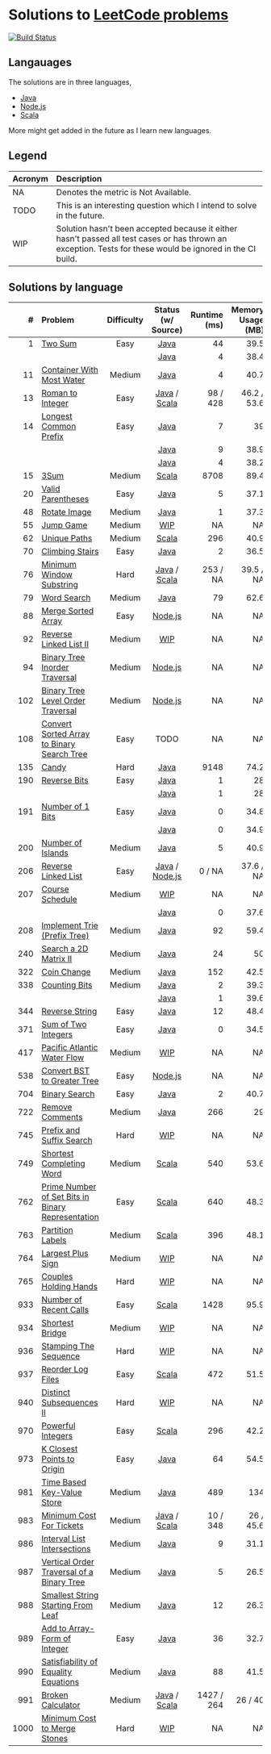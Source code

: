 # Solutions to [LeetCode problems](https://leetcode.com/problemset/all/)

[![Build Status](https://travis-ci.org/aa8y/leetcode.svg?branch=master)](https://travis-ci.org/aa8y/leetcode)

## Langauages

The solutions are in three languages,
* [Java](https://www.java.com)
* [Node.js](https://nodejs.org/)
* [Scala](https://www.scala-lang.org/)

More might get added in the future as I learn new languages.

## Legend

| Acronym | Description |
|:--------|:------------|
| NA      | Denotes the metric is Not Available. |
| TODO    | This is an interesting question which I intend to solve in the future. |
| WIP     | Solution hasn't been accepted because it either hasn't passed all test cases or has thrown an exception. Tests for these would be ignored in the CI build. |

## Solutions by language

| #    | Problem  |         Difficulty         | Status (w/ Source) |        Runtime (ms)       |      Memory Usage (MB)    |
|-----:|:---------|:--------------------------:|:------------------:|-----------------------------:|-----------------------------:|
|    1 | [Two Sum](https://leetcode.com/problems/two-sum/submissions/) | Easy | [Java](https://github.com/aa8y/leetcode/blob/master/java/src/main/java/co/aa8y/leetcode/TwoSumBruteForce.java) | 44 | 39.5 |
|      |                                                               |      | [Java](https://github.com/aa8y/leetcode/blob/master/java/src/main/java/co/aa8y/leetcode/TwoSumLinearTime.java) |  4 | 38.4 |
|   11 | [Container With Most Water](https://leetcode.com/problems/container-with-most-water/) | Medium | [Java](https://github.com/aa8y/leetcode/blob/master/java/src/main/java/co/aa8y/leetcode/ContainerWithMostWater.java) | 4 | 40.7 |
|   13 | [Roman to Integer](https://leetcode.com/problems/roman-to-integer/) | Easy | [Java](https://github.com/aa8y/leetcode/blob/master/java/src/main/java/co/aa8y/leetcode/RomanToInteger.java) / [Scala](https://github.com/aa8y/leetcode/blob/master/scala/src/main/scala/co/aa8y/leetcode/RomanToInteger.scala) | 98 / 428 | 46.2 / 53.6 |
|   14 | [Longest Common Prefix](https://leetcode.com/problems/longest-common-prefix/) | Easy | [Java](https://github.com/aa8y/leetcode/blob/master/java/src/main/java/co/aa8y/leetcode/LongestCommonPrefixQuadratic.java) | 7 | 39 |
|      |                                                                               |      | [Java](https://github.com/aa8y/leetcode/blob/master/java/src/main/java/co/aa8y/leetcode/LongestCommonPrefixTrie.java) | 9 | 38.9 |
|      |                                                                               |      | [Java](https://github.com/aa8y/leetcode/blob/master/java/src/main/java/co/aa8y/leetcode/LongestCommonPrefixLinear.java) | 4 | 38.2 |
|   15 | [3Sum](https://leetcode.com/problems/3sum/) | Medium | [Scala](https://github.com/aa8y/leetcode/blob/master/scala/src/main/scala/co/aa8y/leetcode/ThreeSum.scala) | 8708 | 89.4 |
|   20 | [Valid Parentheses](https://leetcode.com/problems/valid-parentheses/) | Easy | [Java](https://github.com/aa8y/leetcode/blob/master/java/src/main/java/co/aa8y/leetcode/ValidParentheses.java) | 5 | 37.1 |
|   48 | [Rotate Image](https://leetcode.com/problems/rotate-image/) | Medium | [Java](https://github.com/aa8y/leetcode/blob/master/java/src/main/java/co/aa8y/leetcode/RotateImage.java) | 1 | 37.3 |
|   55 | [Jump Game](https://leetcode.com/problems/jump-game/) | Medium | [WIP](https://github.com/aa8y/leetcode/blob/master/java/src/main/java/co/aa8y/leetcode/JumpGame.java) | NA | NA |
|   62 | [Unique Paths](https://leetcode.com/problems/unique-paths/description/) | Medium | [Scala](https://github.com/aa8y/leetcode/blob/master/scala/src/main/scala/co/aa8y/leetcode/UniquePaths.scala) | 296 | 40.9 |
|   70 | [Climbing Stairs](https://leetcode.com/problems/climbing-stairs/) | Easy | [Java](https://github.com/aa8y/leetcode/blob/master/java/src/main/java/co/aa8y/leetcode/ClimbingStairs.java) | 2 | 36.5 |
|   76 | [Minimum Window Substring](https://leetcode.com/problems/minimum-window-substring/) | Hard | [Java](https://github.com/aa8y/leetcode/blob/master/java/src/main/java/co/aa8y/leetcode/MinimumWindowSubstring.java) / [Scala](https://github.com/aa8y/leetcode/blob/master/scala/src/main/scala/co/aa8y/leetcode/MinimumWindowSubstring.scala)| 253 / NA | 39.5 / NA |
|   79 | [Word Search](https://leetcode.com/problems/word-search/) | Medium | [Java](https://github.com/aa8y/leetcode/blob/master/java/src/main/java/co/aa8y/leetcode/WordSearch.java) | 79 | 62.6 |
|   88 | [Merge Sorted Array](https://leetcode.com/problems/merge-sorted-array/description/) | Easy | [Node.js](https://github.com/aa8y/leetcode/blob/master/node.js/src/main/mergeSortedArray.js) | NA | NA |
|   92 | [Reverse Linked List II](https://leetcode.com/problems/reverse-linked-list-ii/description/) | Medium | [WIP](https://github.com/aa8y/leetcode/blob/master/node.js/src/main/reverseLinkedList2.js) | NA | NA |
|   94 | [Binary Tree Inorder Traversal](https://leetcode.com/problems/binary-tree-inorder-traversal/description/) | Medium | [Node.js](https://github.com/aa8y/leetcode/blob/master/node.js/src/main/binaryTreeInOrderTraversal.js) | NA | NA |
|  102 | [Binary Tree Level Order Traversal](https://leetcode.com/problems/binary-tree-level-order-traversal/description/) | Medium | [Node.js](https://github.com/aa8y/leetcode/blob/master/node.js/src/main/binaryTreeLevelOrderTraversal.js) | NA | NA |
|  108 | [Convert Sorted Array to Binary Search Tree](https://leetcode.com/problems/convert-sorted-array-to-binary-search-tree/) | Easy | TODO | NA | NA |
|  135 | [Candy](https://leetcode.com/problems/candy/) | Hard | [Java](https://github.com/aa8y/leetcode/blob/master/java/src/main/java/co/aa8y/leetcode/Candy.java) | 9148 | 74.2 |
|  190 | [Reverse Bits](https://leetcode.com/problems/reverse-bits/) | Easy | [Java](https://github.com/aa8y/leetcode/blob/master/java/src/main/java/co/aa8y/leetcode/ReverseBitsIterative.java) | 1 | 28 |
|      |                                                             |      | [Java](https://github.com/aa8y/leetcode/blob/master/java/src/main/java/co/aa8y/leetcode/ReverseBitsRecursive.java) | 1 | 28 |
|  191 | [Number of 1 Bits](https://leetcode.com/problems/number-of-1-bits/) | Easy | [Java](https://github.com/aa8y/leetcode/blob/master/java/src/main/java/co/aa8y/leetcode/NumberOf1BitsIterative.java) | 0 | 34.8 |
|      |                                                                     |      | [Java](https://github.com/aa8y/leetcode/blob/master/java/src/main/java/co/aa8y/leetcode/NumberOf1BitsRecursive.java) | 0 | 34.9 |
|  200 | [Number of Islands](https://leetcode.com/problems/number-of-islands/) | Medium | [Java](https://github.com/aa8y/leetcode/blob/master/java/src/main/java/co/aa8y/leetcode/NumberOfIslandsDfs.java) | 5 | 40.9 |
|  206 | [Reverse Linked List](https://leetcode.com/problems/reverse-linked-list/) | Easy | [Java](https://github.com/aa8y/leetcode/blob/master/java/src/main/java/co/aa8y/leetcode/ReverseLinkedListIterative.java) / [Node.js](https://github.com/aa8y/leetcode/blob/master/node.js/src/main/reverseLinkedList.js) | 0 / NA | 37.6 / NA |
|  207 | [Course Schedule](https://leetcode.com/problems/course-schedule/) | Medium | [WIP](https://github.com/aa8y/leetcode/blob/master/scala/src/main/scala/co/aa8y/leetcode/CourseSchedule.scala) | NA | NA |
|      |                                                                           |      | [Java](https://github.com/aa8y/leetcode/blob/master/java/src/main/java/co/aa8y/leetcode/ReverseLinkedListRecursive.java) | 0 | 37.6 |
|  208 | [Implement Trie (Prefix Tree)](https://leetcode.com/problems/implement-trie-prefix-tree/) | Medium | [Java](https://github.com/aa8y/leetcode/blob/master/java/src/main/java/co/aa8y/leetcode/ImplementTriePrefixTree.java) | 92 | 59.4 |
|  240 | [Search a 2D Matrix II](https://leetcode.com/problems/search-a-2d-matrix-ii/) | Medium | [Java](https://github.com/aa8y/leetcode/blob/master/java/src/main/java/co/aa8y/leetcode/SearchA2DMatrix2.java) | 24 | 50 |
|  322 | [Coin Change](https://leetcode.com/problems/coin-change/) | Medium | [Java](https://github.com/aa8y/leetcode/blob/master/java/src/main/java/co/aa8y/leetcode/CoinChange.java) | 152 | 42.5 |
|  338 | [Counting Bits](https://leetcode.com/problems/counting-bits/) | Medium | [Java](https://github.com/aa8y/leetcode/blob/master/java/src/main/java/co/aa8y/leetcode/CountingBitsQuadratic.java) | 2 | 39.3 |
|      |                                                               |        | [Java](https://github.com/aa8y/leetcode/blob/master/java/src/main/java/co/aa8y/leetcode/CountingBitsLinear.java) | 1 | 39.6 |
|  344 | [Reverse String](https://leetcode.com/problems/reverse-string/) | Easy | [Java](https://github.com/aa8y/leetcode/blob/master/java/src/main/java/co/aa8y/leetcode/ReverseString.java) | 12 | 48.4 |
|  371 | [Sum of Two Integers](https://leetcode.com/problems/sum-of-two-integers/) | Easy | [Java](https://github.com/aa8y/leetcode/blob/master/java/src/main/java/co/aa8y/leetcode/SumOfTwoIntegers.java) | 0 | 34.5 |
|  417 | [Pacific Atlantic Water Flow](https://leetcode.com/problems/pacific-atlantic-water-flow/) | Medium | [WIP](https://github.com/aa8y/leetcode/blob/master/java/src/main/java/co/aa8y/leetcode/PacificAtlanticWaterFlow.java) | NA | NA |
|  538 | [Convert BST to Greater Tree](https://leetcode.com/problems/convert-bst-to-greater-tree/description/) | Easy | [Node.js](https://github.com/aa8y/leetcode/blob/master/node.js/src/main/bstToGreaterTree.js) | NA | NA |
|  704 | [Binary Search](https://leetcode.com/problems/binary-search/) | Easy | [Java](https://github.com/aa8y/leetcode/blob/master/java/src/main/java/co/aa8y/leetcode/BinarySearch.java) | 2 | 40.7 |
|  722 | [Remove Comments](https://leetcode.com/problems/remove-comments/) | Medium | [Java](https://github.com/aa8y/leetcode/blob/master/java/src/main/java/co/aa8y/leetcode/RemoveComments.java) | 266 | 29 |
|  745 | [Prefix and Suffix Search](https://leetcode.com/problems/prefix-and-suffix-search/description/) | Hard | [WIP](https://github.com/aa8y/leetcode/blob/master/scala/src/main/scala/co/aa8y/leetcode/PrefixAndSuffixSearch.scala) | NA | NA |
|  749 | [Shortest Completing Word](https://leetcode.com/problems/shortest-completing-word/description/) | Medium | [Scala](https://github.com/aa8y/leetcode/blob/master/scala/src/main/scala/co/aa8y/leetcode/ShortestCompletingWord.scala) | 540 | 53.6 |
|  762 | [Prime Number of Set Bits in Binary Representation](https://leetcode.com/contest/weekly-contest-67/problems/prime-number-of-set-bits-in-binary-representation/) | Easy | [Scala](https://github.com/aa8y/leetcode/blob/master/scala/src/main/scala/co/aa8y/leetcode/PrimeNumberOfSetBitsInBinaryRepresentation.scala) | 640 | 48.3 |
|  763 | [Partition Labels](https://leetcode.com/contest/weekly-contest-67/problems/partition-labels/) | Medium | [Scala](https://github.com/aa8y/leetcode/blob/master/scala/src/main/scala/co/aa8y/leetcode/PartitionLabels.scala) | 396 | 48.1 |
|  764 | [Largest Plus Sign](https://leetcode.com/contest/weekly-contest-67/problems/largest-plus-sign/) | Medium | [WIP](https://github.com/aa8y/leetcode/blob/master/scala/src/main/scala/co/aa8y/leetcode/LargestPlusSign.scala) | NA | NA |
|  765 | [Couples Holding Hands](https://leetcode.com/contest/weekly-contest-67/problems/couples-holding-hands/) | Hard | [WIP](https://github.com/aa8y/leetcode/blob/master/scala/src/main/scala/co/aa8y/leetcode/CouplesHoldingHands.scala) | NA | NA |
|  933 | [Number of Recent Calls](https://leetcode.com/contest/weekly-contest-109/problems/number-of-recent-calls/) | Easy | [Scala](https://github.com/aa8y/leetcode/blob/master/scala/src/main/scala/co/aa8y/leetcode/NumberOfRecentCalls.scala) | 1428 | 95.9 |
|  934 | [Shortest Bridge](https://leetcode.com/contest/weekly-contest-109/problems/shortest-bridge/) | Medium | [WIP](https://github.com/aa8y/leetcode/blob/master/scala/src/main/scala/co/aa8y/leetcode/ShortestBridge.scala) | NA | NA |
|  936 | [Stamping The Sequence](https://leetcode.com/contest/weekly-contest-109/problems/stamping-the-sequence/) | Hard | [WIP](https://github.com/aa8y/leetcode/blob/master/scala/src/main/scala/co/aa8y/leetcode/StampingTheSequence.scala) | NA | NA |
|  937 | [Reorder Log Files](https://leetcode.com/contest/weekly-contest-110/problems/reorder-log-files/) | Easy | [Scala](https://github.com/aa8y/leetcode/blob/master/scala/src/main/scala/co/aa8y/leetcode/ReorderLogFiles.scala) | 472 | 51.5 |
|  940 | [Distinct Subsequences II](https://leetcode.com/contest/weekly-contest-110/problems/distinct-subsequences-ii/) | Hard | [WIP](https://github.com/aa8y/leetcode/blob/master/scala/src/main/scala/co/aa8y/leetcode/DistinctSubsequences2.scala) | NA | NA |
|  970 | [Powerful Integers](https://leetcode.com/contest/weekly-contest-118/problems/powerful-integers/) | Easy | [Scala](https://github.com/aa8y/leetcode/blob/master/scala/src/main/scala/co/aa8y/leetcode/PowerfulIntegers.scala) | 296 | 42.2 |
|  973 | [K Closest Points to Origin](https://leetcode.com/contest/weekly-contest-119/problems/k-closest-points-to-origin/) | Easy | [Java](https://github.com/aa8y/leetcode/blob/master/java/src/main/java/co/aa8y/leetcode/KClosestPointsToOrigin.java) | 64 | 54.5 |
|  981 | [Time Based Key-Value Store](https://leetcode.com/contest/weekly-contest-121/problems/time-based-key-value-store) | Medium | [Java](https://github.com/aa8y/leetcode/blob/master/java/src/main/java/co/aa8y/leetcode/TimeBasedKeyValueStore.java) | 489 | 134 |
|  983 | [Minimum Cost For Tickets](https://leetcode.com/contest/weekly-contest-121/problems/minimum-cost-for-tickets/) | Medium | [Java](https://github.com/aa8y/leetcode/blob/master/java/src/main/java/co/aa8y/leetcode/MinimumCostForTickets.java) / [Scala](https://github.com/aa8y/leetcode/blob/master/scala/src/main/scala/co/aa8y/leetcode/MinimumCostForTickets.scala) | 10 / 348 | 26 / 45.6 |
|  986 | [Interval List Intersections](https://leetcode.com/contest/weekly-contest-122/problems/interval-list-intersections/) | Medium | [Java](https://github.com/aa8y/leetcode/blob/master/java/src/main/java/co/aa8y/leetcode/IntervalListIntersections.java) | 9 | 31.1 |
|  987 | [Vertical Order Traversal of a Binary Tree](https://leetcode.com/contest/weekly-contest-122/problems/vertical-order-traversal-of-a-binary-tree/) | Medium | [Java](https://github.com/aa8y/leetcode/blob/master/java/src/main/java/co/aa8y/leetcode/VerticalOrderTraversalOfBinaryTree.java) | 5 | 26.5 |
|  988 | [Smallest String Starting From Leaf](https://leetcode.com/problems/smallest-string-starting-from-leaf/) | Medium | [Java](https://github.com/aa8y/leetcode/blob/master/java/src/main/java/co/aa8y/leetcode/SmallestStringStartingFromLeaf.java) | 12 | 26.3 |
|  989 | [Add to Array-Form of Integer](https://leetcode.com/contest/weekly-contest-123/problems/add-to-array-form-of-integer) | Easy | [Java](https://github.com/aa8y/leetcode/blob/master/java/src/main/java/co/aa8y/leetcode/AddToArrayFormOfInteger.java) | 36 | 32.7 |
|  990 | [Satisfiability of Equality Equations](https://leetcode.com/contest/weekly-contest-123/problems/satisfiability-of-equality-equations/) | Medium | [Java](https://github.com/aa8y/leetcode/blob/master/java/src/main/java/co/aa8y/leetcode/SatisfiabilityOfEqualityEquations.java) | 88 | 41.5 |
|  991 | [Broken Calculator](https://leetcode.com/contest/weekly-contest-123/problems/broken-calculator/) | Medium | [Java](https://github.com/aa8y/leetcode/blob/master/java/src/main/java/co/aa8y/leetcode/BrokenCalculator.java) / [Scala](https://github.com/aa8y/leetcode/blob/master/scala/src/main/scala/co/aa8y/leetcode/BrokenCalculator.scala) | 1427 / 264 | 26 / 40 |
| 1000 | [Minimum Cost to Merge Stones](https://leetcode.com/contest/weekly-contest-126/problems/minimum-cost-to-merge-stones/) | Hard | [WIP](https://github.com/aa8y/leetcode/blob/master/java/src/main/java/co/aa8y/leetcode/MinimumCostToMergeStones.java) | NA | NA |
